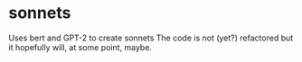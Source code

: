 # sonnets
Uses bert and GPT-2 to create sonnets
The code is not (yet?) refactored but it hopefully will, at some point, maybe.

